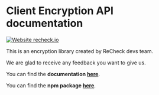 # Client Encryption API documentation
[![Website recheck.io](https://img.shields.io/badge/Website-recheck.io-brightgreen.svg)](https://recheck.io/)

This is an encryption library created by ReCheck devs team. 

We are glad to receive any feedback you want to give us. 

You can find the **documentation [here](https://recheck-io.github.io/recheck-clientjs-library/)**.

You can find the **npm package [here](https://www.npmjs.com/package/recheck-clientjs-library)**.
